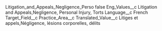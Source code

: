 <?xml version="1.0" encoding="UTF-8"?>
<CustomMetadata xmlns="http://soap.sforce.com/2006/04/metadata" xmlns:xsi="http://www.w3.org/2001/XMLSchema-instance" xmlns:xsd="http://www.w3.org/2001/XMLSchema">
    <label>Litigation_and_Appeals_Negligence_Perso</label>
    <protected>false</protected>
    <values>
        <field>Eng_Values__c</field>
        <value xsi:type="xsd:string">Litigation and Appeals,Negligence, Personal Injury, Torts</value>
    </values>
    <values>
        <field>Language__c</field>
        <value xsi:type="xsd:string">French</value>
    </values>
    <values>
        <field>Target_Field__c</field>
        <value xsi:type="xsd:string">Practice_Area__c</value>
    </values>
    <values>
        <field>Translated_Value__c</field>
        <value xsi:type="xsd:string">Litiges et appels,Négligence, lésions corporelles, délits</value>
    </values>
</CustomMetadata>
